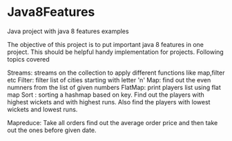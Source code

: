 # Java8Features

Java project with java 8 features examples

The objective of this project is to put important java 8 features in one project. This should be helpful handy implementation for projects. Following topics covered

Streams: streams on the collection to apply different functions like map,filter etc
Filter: filter list of cities starting with letter 'n'
Map: find out the even numners from the list of given numbers
FlatMap: print players list using flat map
Sort : sorting a hashmap based on key. Find out the players with highest wickets and with highest runs. Also find the players with lowest wickets and lowest runs.

Mapreduce: Take all orders find out the average order price and then take out the ones before given date.

